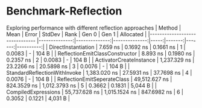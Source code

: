 # Benchmark-Reflection
Exploring performance with different reflection approaches 
|                         Method |          Mean |         Error |        StdDev | Rank |  Gen 0 |  Gen 1 | Allocated |
|------------------------------- |--------------:|--------------:|--------------:|-----:|-------:|-------:|----------:|
|            DirectInstantiation |      7.659 ns |     0.1692 ns |     0.1661 ns |    1 | 0.0083 |      - |     104 B |
| ReflectionEmitClassConstructor |      8.893 ns |     0.1980 ns |     0.2357 ns |    2 | 0.0083 |      - |     104 B |
|        ActivatorCreateInstance |  1,237.329 ns |    23.2266 ns |    20.5898 ns |    3 | 0.0076 |      - |     104 B |
|   StandardReflectionWithInvoke |  1,383.020 ns |    27.5931 ns |    37.7698 ns |    4 | 0.0076 |      - |     104 B |
|    ReflectionEmitSeperateClass | 49,512.627 ns |   824.3529 ns | 1,012.3793 ns |    5 | 0.3662 | 0.1831 |   5,044 B |
|            CompiledExpressions | 55,737.628 ns | 1,015.1524 ns |   847.6982 ns |    6 | 0.3052 | 0.1221 |   4,031 B |
